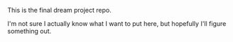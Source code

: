 This is the final dream project repo.

I'm not sure I actually know what I want to put here, but hopefully I'll figure something out.
